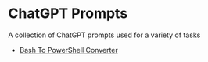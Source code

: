 # ChatGPT Prompts

A collection of ChatGPT prompts used for a variety of tasks

* [Bash To PowerShell Converter](coding\BashToPowershellConverter.txt)
